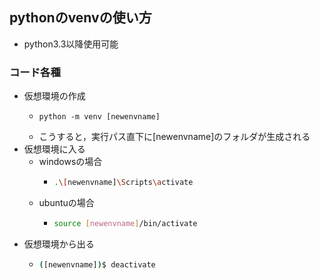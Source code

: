 ## pythonのvenvの使い方
- python3.3以降使用可能
### コード各種
- 仮想環境の作成
  - ```
    python -m venv [newenvname]
    ```
  - こうすると，実行パス直下に[newenvname]のフォルダが生成される
- 仮想環境に入る
  - windowsの場合
    - ```bash
      .\[newenvname]\Scripts\activate
      ```
  - ubuntuの場合
    - ```bash
      source [newenvname]/bin/activate
      ```
- 仮想環境から出る
  - ```bash 
    ([newenvname])$ deactivate
    ```
  
     

